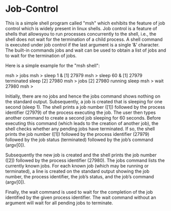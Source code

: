 # Job-Control

This is a simple shell program called "msh" which exhibits the feature of job control which is widely present in linux shells. Job control is a feature of shells that allowsyou to run processes concurrently to the shell, i.e., the shell does not wait for the termination of a child process. A shell command is executed under job control if the last argument is a single ’&’ character. The built-in commands jobs and wait can be used to obtain a list of jobs and to wait for the termination of jobs. 

Here is a simple example for the "msh shell":

msh > jobs
msh > sleep 1 &
[1] 27979
msh > sleep 60 &
[1] 27979 terminated sleep
[2] 27980
msh > jobs
[2] 27980 running sleep
msh > wait 27980
msh >

Initially, there are no jobs and hence the jobs command shows nothing on the standard output. Subsequently, a job is created that is sleeping for one second (sleep 1). The shell prints a job number ([1]) followed by the process identifier (27979) of the process executing the job. The user then types another command to create a second job sleeping for 60 seconds. Before executing this command (which leads to the creation of another job), the shell checks whether any pending jobs have terminated. If so, the shell prints the job number ([1]) followed by the process identifier (27979) followed by the job status (terminated) followed by the job’s command (argv[0]).

Subsequently the new job is created and the shell prints the job number ([2]) followed by the process identifier (27980).
The jobs command lists the currently known jobs. For each known job (which may be running or terminated), a line is created on the standard output showing the job number, the process identifier, the job’s status, and the job’s command (argv[0]). 

Finally, the wait command is used to wait for the completion of the job identified by the given process identifier. The wait command without an argument will wait for all pending jobs to terminate.
